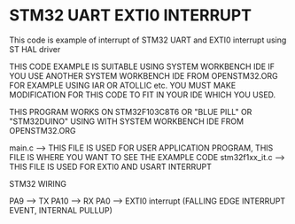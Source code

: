 # STM32 UART EXTI0 INTERRUPT
This code is example of interrupt of STM32 UART and EXTI0 interrupt using ST HAL driver

THIS CODE EXAMPLE IS SUITABLE USING SYSTEM WORKBENCH IDE 
IF YOU USE ANOTHER SYSTEM WORKBENCH IDE FROM OPENSTM32.ORG FOR EXAMPLE USING IAR OR ATOLLIC etc.
YOU MUST MAKE MODIFICATION FOR THIS CODE TO FIT IN YOUR IDE WHICH YOU USED.

THIS PROGRAM WORKS ON STM32F103C8T6 OR "BLUE PILL" OR "STM32DUINO" USING WITH SYSTEM WORKBENCH IDE FROM OPENSTM32.ORG

main.c --> THIS FILE IS USED FOR USER APPLICATION PROGRAM, THIS FILE IS WHERE YOU WANT TO SEE THE EXAMPLE CODE
stm32f1xx_it.c --> THIS FILE IS USED FOR EXTI0 AND USART INTERRUPT

STM32 WIRING

PA9 --> TX
PA10 --> RX
PA0 --> EXTI0 interrupt (FALLING EDGE INTERRUPT EVENT, INTERNAL PULLUP)
